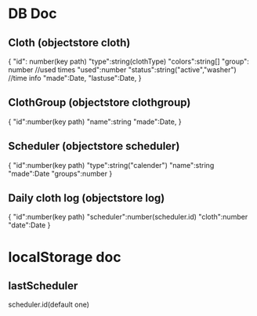 # DB Doc

## Cloth (objectstore cloth)
  {
    "id": number(key path)
    "type":string(clothType)
    "colors":string[]
    "group": number[](clothgroup.id)
    //used times
    "used":number
    "status":string("active","washer")
    //time info
    "made":Date,
    "lastuse":Date,
  }
## ClothGroup (objectstore clothgroup)
  {
    "id":number(key path)
    "name":string
    "made":Date,
  }

## Scheduler (objectstore scheduler)
  {
    "id":number(key path)
    "type":string("calender")
    "name":string
    "made":Date
    "groups":number[](clothgroup.id)
  }

## Daily cloth log (objectstore log)
  {
    "id":number(key path)
    "scheduler":number(scheduler.id)
    "cloth":number[](cloth.id)
    "date":Date
  }

# localStorage doc
## lastScheduler
scheduler.id(default one)

